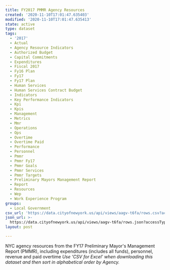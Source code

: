 ```yaml
---
title: FY2017 PMMR Agency Resources
created: '2020-11-10T17:01:47.635403'
modified: '2020-11-10T17:01:47.635413'
state: active
type: dataset
tags:
  - '2017'
  - Actual
  - Agency Resource Indicators
  - Authorized Budget
  - Capital Commitments
  - Expenditures
  - Fiscal 2017
  - Fy16 Plan
  - Fy17
  - Fy17 Plan
  - Human Services
  - Human Services Contract Budget
  - Indicators
  - Key Performance Indicators
  - Kpi
  - Kpis
  - Management
  - Metrics
  - Mmr
  - Operations
  - Ops
  - Overtime
  - Overtime Paid
  - Performance
  - Personnel
  - Pmmr
  - Pmmr Fy17
  - Pmmr Goals
  - Pmmr Services
  - Pmmr Targets
  - Preliminary Mayors Management Report
  - Report
  - Resources
  - Wep
  - Work Experience Program
groups:
  - Local Government
csv_url: 'https://data.cityofnewyork.us/api/views/aagv-t6fa/rows.csv?accessType=DOWNLOAD'
json_url: >-
  https://data.cityofnewyork.us/api/views/aagv-t6fa/rows.json?accessType=DOWNLOAD
layout: post

---
```

NYC agency resources from the FY17 Preliminary Mayor's Management Report (PMMR), including expenditures (includes all funds), personnel, revenue and paid overtime
<i>Use ‘CSV for Excel’ when downloading this dataset and then sort in alphabetical order by Agency.<i>
